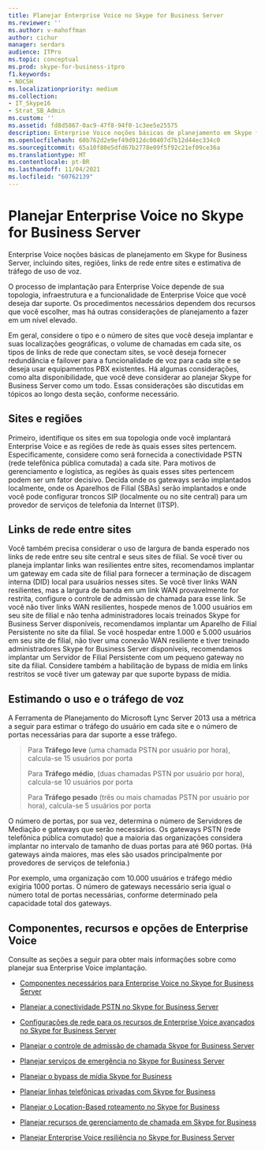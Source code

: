 ```yaml
---
title: Planejar Enterprise Voice no Skype for Business Server
ms.reviewer: ''
ms.author: v-mahoffman
author: cichur
manager: serdars
audience: ITPro
ms.topic: conceptual
ms.prod: skype-for-business-itpro
f1.keywords:
- NOCSH
ms.localizationpriority: medium
ms.collection:
- IT_Skype16
- Strat_SB_Admin
ms.custom: ''
ms.assetid: fd8d5867-0ac9-47f8-94f0-1c3ee5e25575
description: Enterprise Voice noções básicas de planejamento em Skype for Business Server, incluindo sites, regiões, links de rede entre sites e estimativa de tráfego de uso de voz.
ms.openlocfilehash: 60b762d2e9ef49d912dc00407d7b12d44ec334c0
ms.sourcegitcommit: 65a10f80e5dfd67b2778e09f5f92c21ef09ce36a
ms.translationtype: MT
ms.contentlocale: pt-BR
ms.lasthandoff: 11/04/2021
ms.locfileid: "60762139"
---
```

# <a name="plan-for-enterprise-voice-in-skype-for-business-server"></a>Planejar Enterprise Voice no Skype for Business Server
 
Enterprise Voice noções básicas de planejamento em Skype for Business Server, incluindo sites, regiões, links de rede entre sites e estimativa de tráfego de uso de voz.
  
O processo de implantação para Enterprise Voice depende de sua topologia, infraestrutura e a funcionalidade de Enterprise Voice que você deseja dar suporte. Os procedimentos necessários dependem dos recursos que você escolher, mas há outras considerações de planejamento a fazer em um nível elevado.
  
Em geral, considere o tipo e o número de sites que você deseja implantar e suas localizações geográficas, o volume de chamadas em cada site, os tipos de links de rede que conectam sites, se você deseja fornecer redundância e failover para a funcionalidade de voz para cada site e se deseja usar equipamentos PBX existentes. Há algumas considerações, como alta disponibilidade, que você deve considerar ao planejar Skype for Business Server como um todo. Essas considerações são discutidas em tópicos ao longo desta seção, conforme necessário.
  
## <a name="sites-and-regions"></a>Sites e regiões

Primeiro, identifique os sites em sua topologia onde você implantará Enterprise Voice e as regiões de rede às quais esses sites pertencem. Especificamente, considere como será fornecida a conectividade PSTN (rede telefônica pública comutada) a cada site. Para motivos de gerenciamento e logística, as regiões às quais esses sites pertencem podem ser um fator decisivo. Decida onde os gateways serão implantados localmente, onde os Aparelhos de Filial (SBAs) serão implantados e onde você pode configurar troncos SIP (localmente ou no site central) para um provedor de serviços de telefonia da Internet (ITSP).
  
## <a name="network-links-between-sites"></a>Links de rede entre sites

Você também precisa considerar o uso de largura de banda esperado nos links de rede entre seu site central e seus sites de filial. Se você tiver ou planeja implantar links wan resilientes entre sites, recomendamos implantar um gateway em cada site de filial para fornecer a terminação de discagem interna (DID) local para usuários nesses sites. Se você tiver links WAN resilientes, mas a largura de banda em um link WAN provavelmente for restrita, configure o controle de admissão de chamada para esse link. Se você não tiver links WAN resilientes, hospede menos de 1.000 usuários em seu site de filial e não tenha administradores locais treinados Skype for Business Server disponíveis, recomendamos implantar um Aparelho de Filial Persistente no site da filial. Se você hospedar entre 1.000 e 5.000 usuários em seu site de filial, não tiver uma conexão WAN resiliente e tiver treinado administradores Skype for Business Server disponíveis, recomendamos implantar um Servidor de Filial Persistente com um pequeno gateway no site da filial. Considere também a habilitação de bypass de mídia em links restritos se você tiver um gateway par que suporte bypass de mídia.
  
## <a name="estimating-voice-usage-and-traffic"></a>Estimando o uso e o tráfego de voz

A Ferramenta de Planejamento do Microsoft Lync Server 2013 usa a métrica a seguir para estimar o tráfego do usuário em cada site e o número de portas necessárias para dar suporte a esse tráfego.
  
> Para **Tráfego leve** (uma chamada PSTN por usuário por hora), calcula-se 15 usuários por porta
> 
> Para **Tráfego médio**, (duas chamadas PSTN por usuário por hora), calcula-se 10 usuários por porta
> 
> Para **Tráfego pesado** (três ou mais chamadas PSTN por usuário por hora), calcula-se 5 usuários por porta
    
O número de portas, por sua vez, determina o número de Servidores de Mediação e gateways que serão necessários. Os gateways PSTN (rede telefônica pública comutado) que a maioria das organizações considera implantar no intervalo de tamanho de duas portas para até 960 portas. (Há gateways ainda maiores, mas eles são usados principalmente por provedores de serviços de telefonia.)
  
Por exemplo, uma organização com 10.000 usuários e tráfego médio exigiria 1000 portas. O número de gateways necessário seria igual o número total de portas necessárias, conforme determinado pela capacidade total dos gateways.
  
## <a name="components-features-and-options-of-enterprise-voice"></a>Componentes, recursos e opções de Enterprise Voice

Consulte as seções a seguir para obter mais informações sobre como planejar sua Enterprise Voice implantação.
  
- [Componentes necessários para Enterprise Voice no Skype for Business Server](components-required-for-enterprise-voice.md)
    
- [Planejar a conectividade PSTN no Skype for Business Server](pstn-connectivity-0.md)
    
- [Configurações de rede para os recursos de Enterprise Voice avançados no Skype for Business Server](network-settings-for-advanced-features.md)
    
- [Planejar o controle de admissão de chamada Skype for Business Server](call-admission-control.md)
    
- [Planejar serviços de emergência no Skype for Business Server](emergency-services.md)
    
- [Planejar o bypass de mídia Skype for Business](media-bypass.md)
    
- [Planejar linhas telefônicas privadas com Skype for Business](private-telephone-lines.md)
    
- [Planejar o Location-Based roteamento no Skype for Business](location-based-routing.md)
    
- [Planejar recursos de gerenciamento de chamada em Skype for Business](call-management-features.md)
    
- [Planejar Enterprise Voice resiliência no Skype for Business Server](enterprise-voice-resiliency.md)
    

